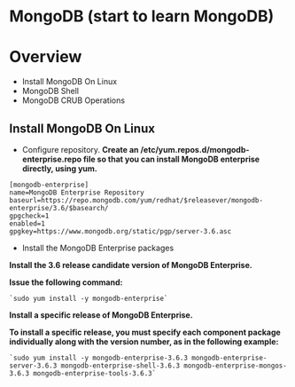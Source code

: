 # MongoDB (start to learn MongoDB)

# Overview

- Install MongoDB On Linux
- MongoDB Shell
- MongoDB CRUB Operations

## Install MongoDB On Linux
- Configure repository.
**Create an /etc/yum.repos.d/mongodb-enterprise.repo file so that you can install MongoDB enterprise directly, using yum.**

```
[mongodb-enterprise]
name=MongoDB Enterprise Repository
baseurl=https://repo.mongodb.com/yum/redhat/$releasever/mongodb-enterprise/3.6/$basearch/
gpgcheck=1
enabled=1
gpgkey=https://www.mongodb.org/static/pgp/server-3.6.asc
```
- Install the MongoDB Enterprise packages

**Install the 3.6 release candidate version of MongoDB Enterprise.**

**Issue the following command:**

    `sudo yum install -y mongodb-enterprise`
**Install a specific release of MongoDB Enterprise.**

**To install a specific release, you must specify each component package individually along with the version number, as in the following example:**

    `sudo yum install -y mongodb-enterprise-3.6.3 mongodb-enterprise-server-3.6.3 mongodb-enterprise-shell-3.6.3 mongodb-enterprise-mongos-3.6.3 mongodb-enterprise-tools-3.6.3`
